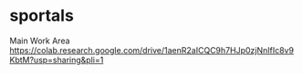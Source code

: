 # sportals


Main Work Area
https://colab.research.google.com/drive/1aenR2aICQC9h7HJp0zjNnIfIc8v9KbtM?usp=sharing&pli=1
